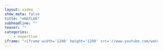 ```yaml
---
layout: video
show_meta: false
title: "eNATL60"
subheadline: ""
teaser: ""
categories:
    - expertise
iframe: "<iframe width='1280' height='1280' src='//www.youtube.com/watch?v=JmsWVgK9HTc' frameborder='0' allowfullscreen></iframe>"
---
```

<!--more-->